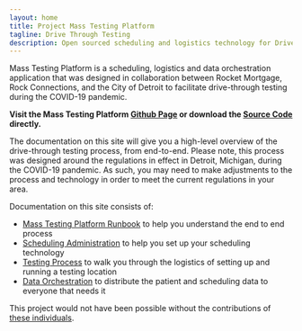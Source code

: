 ```yaml
---
layout: home
title: Project Mass Testing Platform
tagline: Drive Through Testing
description: Open sourced scheduling and logistics technology for Drive Through Testing
---
```


Mass Testing Platform is a scheduling, logistics and data orchestration application that was designed in collaboration between Rocket Mortgage, Rock Connections, and the City of Detroit to facilitate drive-through testing during the COVID-19 pandemic.

**Visit the Mass Testing Platform [Github Page](https://github.com/QuickenLoans/MassTestingPlatform) or download the [Source Code](https://github.com/QuickenLoans/MassTestingPlatform/archive/master.zip) directly.**

The documentation on this site will give you a high-level overview of the drive-through testing process, from end-to-end. Please note, this process was designed around the regulations in effect in Detroit, Michigan, during the COVID-19 pandemic. As such, you may need to make adjustments to the process and technology in order to meet the current regulations in your area.

Documentation on this site consists of:

- [Mass Testing Platform Runbook](./mtp-runbook) to help you understand the end to end process
- [Scheduling Administration](./scheduling-runbook) to help you set up your scheduling technology
- [Testing Process](./testing-runbook) to walk you through the logistics of setting up and running a testing location
- [Data Orchestration](./data-runbook) to distribute the patient and scheduling data to everyone that needs it

This project would not have been possible without the contributions of [these individuals](./contributors).
